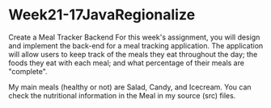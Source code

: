 # Week21-17JavaRegionalize
Create a Meal Tracker Backend  For this week's assignment, you will design and implement the back-end for a meal tracking application. The application will allow users to keep track of the meals they eat throughout the day; the foods they eat with each meal; and what percentage of their meals are "complete". 


My main meals (healthy or not) are Salad, Candy, and Icecream. You can check the nutritional information in the Meal in my source (src) files.

